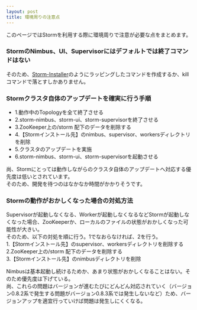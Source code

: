 ```yaml
---
layout: post
title: 環境周りの注意点
---
```


このページではStormを利用する際に環境周りで注意が必要な点をまとめます。

### StormのNimbus、UI、Supervisorにはデフォルトでは終了コマンドはない
そのため、[Storm-Installer](https://github.com/acromusashi/storm-installer)のようにラッピングしたコマンドを作成するか、killコマンドで落とすしかありません。

### Stormクラスタ自体のアップデートを確実に行う手順
* 1.動作中のTopologyを全て終了させる
* 2.storm-nimbus、storm-ui、storm-supervisorを終了させる
* 3.ZooKeeper上の/storm 配下のデータを削除する
* 4.【Stormインストール先】のnimbus、supervisor、workersディレクトリを削除
* 5.クラスタのアップデートを実施
* 6.storm-nimbus、storm-ui、storm-supervisorを起動させる

尚、Stormにとっては動作しながらのクラスタ自体のアップデートへ対応する優先度は低いとされています。  
そのため、開発を待つのはなかなか時間がかかりそうです。

### Stormの動作がおかしくなった場合の対処方法
Supervisorが起動しなくなる、Workerが起動しなくなるなどStormが起動しなくなった場合、ZooKeeperか、ローカルのファイルの状態がおかしくなった可能性が大きい。  
そのため、以下の対処を順に行う。1でなおらなければ、2を行う。  
1.【Stormインストール先】のsupervisor、workersディレクトリを削除する  
2.ZooKeeper上の/storm 配下のデータを削除する  
3.【Stormインストール先】のnimbusディレクトリを削除  
  
Nimbusは基本起動し続けるためか、あまり状態がおかしくなることはない。そのため優先度は下げている。  
尚、これらの問題はバージョンが進むたびにどんどん対応されていく（バージョン0.8.2系で発生する問題がバージョン0.8.3系では発生しないなど）ため、バージョンアップを適宜行っていけば問題は発生しにくくなる。


